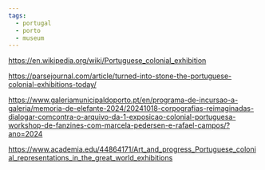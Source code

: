 ```yaml
---
tags:
  - portugal
  - porto
  - museum
---
```

https://en.wikipedia.org/wiki/Portuguese_colonial_exhibition

https://parsejournal.com/article/turned-into-stone-the-portuguese-colonial-exhibitions-today/

https://www.galeriamunicipaldoporto.pt/en/programa-de-incursao-a-galeria/memoria-de-elefante-2024/20241018-corpografias-reimaginadas-dialogar-comcontra-o-arquivo-da-1-exposicao-colonial-portuguesa-workshop-de-fanzines-com-marcela-pedersen-e-rafael-campos/?ano=2024

https://www.academia.edu/44864171/Art_and_progress_Portuguese_colonial_representations_in_the_great_world_exhibitions